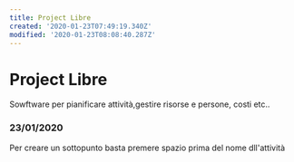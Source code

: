 ```yaml
---
title: Project Libre
created: '2020-01-23T07:49:19.340Z'
modified: '2020-01-23T08:08:40.287Z'
---
```


# Project Libre

Sowftware per pianificare attività,gestire risorse e persone, costi etc..

### 23/01/2020
Per creare un sottopunto basta premere spazio prima del nome dll'attività 


